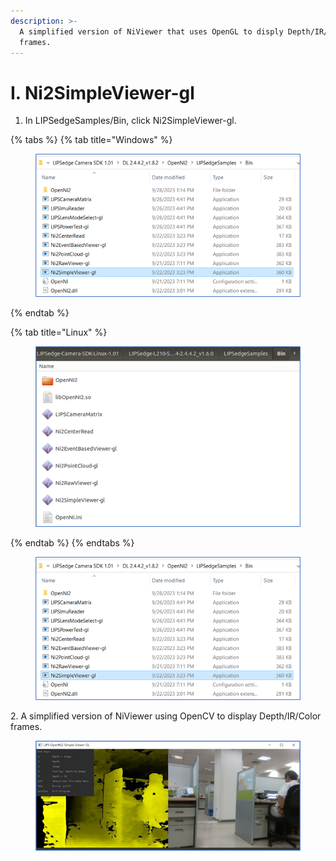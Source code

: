 ```yaml
---
description: >-
  A simplified version of NiViewer that uses OpenGL to disply Depth/IR/Color
  frames.
---
```


# I. Ni2SimpleViewer-gl

1. In LIPSedgeSamples/Bin, click Ni2SimpleViewer-gl.

{% tabs %}
{% tab title="Windows" %}
<figure><img src="../../.gitbook/assets/image (11).png" alt=""><figcaption></figcaption></figure>
{% endtab %}

{% tab title="Linux" %}
<figure><img src="../../.gitbook/assets/image (12).png" alt=""><figcaption></figcaption></figure>
{% endtab %}
{% endtabs %}

<figure><img src="../../.gitbook/assets/global_camera/sample_codes/image (52).png" alt=""><figcaption></figcaption></figure>

2\.  A simplified version of NiViewer using OpenCV to display Depth/IR/Color frames.

<figure><img src="../../.gitbook/assets/global_camera/sample_codes/image (53).png" alt=""><figcaption></figcaption></figure>
